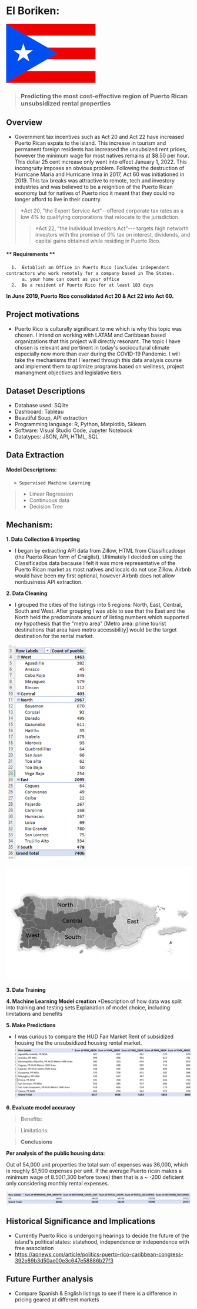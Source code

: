 # El Boriken:



![my image](https://github.com/SLCunningham21/CapstoneProject/blob/main/Images/bandera.jpg)


>### Predicting the most cost-effective region of Puerto Rican unsubsidized rental properties
## Overview
* Government tax incentives such as Act 20 and Act 22 have increased Puerto Rican expats to the island. This increase in tourism and permanent foreign residents has increased the unsubsized rent prices, however the minimum wage for most natives remains at $8.50 per hour. This dollar 25 cent increase only went into effect January 1, 2022. This incongruity imposes an obvious problem. Following the destruction of Hurricane Maria and Hurricane Irma in 2017, Act 60 was initiationed in 2019. This tax breaks was attractive to remote, tech and investory industries and was believed to be a reignition of the Puerto Rican economy but for natives of Puerto rico it meant that they could no longer afford to live in their country. 

>*Act 20, "the Export Service Act"--offered corporate tax rates as a low 4% to qualifying corporations that relocate to the jurisdiction. 
>>*Act 22, "the Individual Investors Act"--- targets high networth investors with the promise of 0% tax on interest, dividends, and capital gains obtained while residing in Puerto Rico.
#### ** Requirements **
      1.  Establish an Office in Puerto Rico (includes independent contractors who work remotely for a company based in The States.
          a. your home can count as your office
      2.  Be a resident of Puerto Rico for at least 183 days

**In June 2019, Puerto Rico consolidated Act 20 & Act 22 into Act 60.**

## Project motivations
  * Puerto Rico is culturally significant to me which is why this topic was chosen. I intend on working with LATAM and Caribbean based organizations that this project will directly resonant. The topic I have chosen is relevant and pertinent in today's sociocultural climate especially now more than ever during the COVID-19 Pandemic. I will take the mechanisms that I learned through this data analysis course and implement them to optimize programs based on wellness, project manangment objectives and legislative tiers.
  
## Dataset Descriptions
  * Database used: SQlite
  * Dashboard: Tableau
  * Beautiful Soup, API extraction
  * Programming language: R, Python, Matplotlib, Sklearn
  * Software: Visual Studio Code, Jupyter Notebook
  * Datatypes: JSON, API, HTML, SQL
  
## Data Extraction
  
#### Model Descriptions:
       > Supervised Machine Learning

> * Linear Regression
> * Continuous data
> * Decision Tree

## Mechanism:
**1. Data Collection & Importing**
* I began by extracting API data from Zillow, HTML from Classificadospr (the Puerto Rican form of Craiglist). Ultimately I decided on using the Classificados data because I felt it was more representative of the Puerto Rican market as most natives and locals do not use Zillow. Airbnb would have been my first optional, however Airbnb does not allow nonbusiness API extraction. 

**2. Data Cleaning**
* I grouped the cities of the listings into 5 regions: North, East, Central, South and West. After grouping I was able to see that the East and the North held the predominate amount of listing numbers which supported my hypothesis that the "metro area" [Metro area: prime tourist destinations that area have metro accessbility] would be the target destination for the rental market.

![image](https://github.com/SLCunningham21/CapstoneProject/blob/main/Images/regionlisting.png)

![image](https://github.com/SLCunningham21/CapstoneProject/blob/main/Images/grey_regions.png)

**3. Data Training**


**4. Machine Learning Model creation**
*Description of how data was split into training and testing sets
Explanation of model choice, including limitations and benefits



**5. Make Predictions**

* I was curious to compare the HUD Fair Market Rent of subsidized housing the the unsubsidized housing rental market.
![image](https://github.com/SLCunningham21/CapstoneProject/blob/main/Images/Fair%20Market%20Rent.png)


**6. Evaluate model accuracy**

>Benefits:


> Limitations:

>**Conclusions**


**Per analysis of the public housing data:**

Out of 54,000 unit properties the total sum of expenses was 36,000, which is roughly $1,500 expenses per unit.
If the average Puerto rican makes a minimum wage of $8.50 ($1,300 before taxes) then that is a ~ -200 deficient only considering monthly rental expenses.

![image](https://github.com/SLCunningham21/CapstoneProject/blob/main/Images/PublicHousingAuthorities.png)
  
## Historical Significance and Implications
* Currently Puerto Rico is undergoing hearings to decide the future of the island's political states: statehood, independence or independence with free association
* https://apnews.com/article/politics-puerto-rico-caribbean-congress-392e89b3d50ae00e3c647e58886b27f3
      
## Future Further analysis
*	Compare Spanish & English listings to see if there is a difference in pricing geared at different markets

